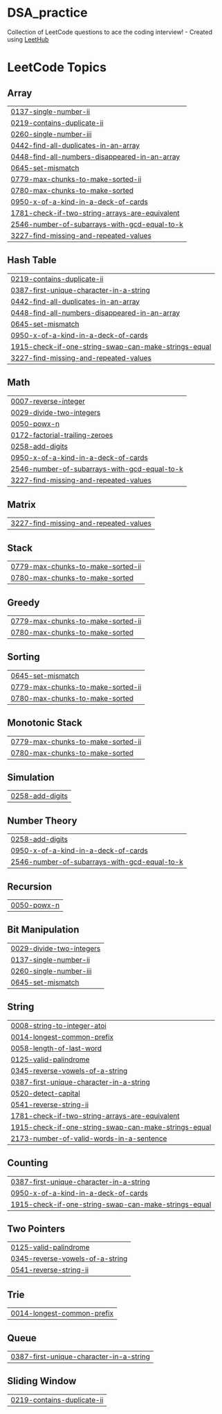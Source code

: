 # DSA_practice
Collection of LeetCode questions to ace the coding interview! - Created using [LeetHub](https://github.com/QasimWani/LeetHub)

<!---LeetCode Topics Start-->
# LeetCode Topics
## Array
|  |
| ------- |
| [0137-single-number-ii](https://github.com/srihithaV/DSA_practice/tree/master/0137-single-number-ii) |
| [0219-contains-duplicate-ii](https://github.com/srihithaV/DSA_practice/tree/master/0219-contains-duplicate-ii) |
| [0260-single-number-iii](https://github.com/srihithaV/DSA_practice/tree/master/0260-single-number-iii) |
| [0442-find-all-duplicates-in-an-array](https://github.com/srihithaV/DSA_practice/tree/master/0442-find-all-duplicates-in-an-array) |
| [0448-find-all-numbers-disappeared-in-an-array](https://github.com/srihithaV/DSA_practice/tree/master/0448-find-all-numbers-disappeared-in-an-array) |
| [0645-set-mismatch](https://github.com/srihithaV/DSA_practice/tree/master/0645-set-mismatch) |
| [0779-max-chunks-to-make-sorted-ii](https://github.com/srihithaV/DSA_practice/tree/master/0779-max-chunks-to-make-sorted-ii) |
| [0780-max-chunks-to-make-sorted](https://github.com/srihithaV/DSA_practice/tree/master/0780-max-chunks-to-make-sorted) |
| [0950-x-of-a-kind-in-a-deck-of-cards](https://github.com/srihithaV/DSA_practice/tree/master/0950-x-of-a-kind-in-a-deck-of-cards) |
| [1781-check-if-two-string-arrays-are-equivalent](https://github.com/srihithaV/DSA_practice/tree/master/1781-check-if-two-string-arrays-are-equivalent) |
| [2546-number-of-subarrays-with-gcd-equal-to-k](https://github.com/srihithaV/DSA_practice/tree/master/2546-number-of-subarrays-with-gcd-equal-to-k) |
| [3227-find-missing-and-repeated-values](https://github.com/srihithaV/DSA_practice/tree/master/3227-find-missing-and-repeated-values) |
## Hash Table
|  |
| ------- |
| [0219-contains-duplicate-ii](https://github.com/srihithaV/DSA_practice/tree/master/0219-contains-duplicate-ii) |
| [0387-first-unique-character-in-a-string](https://github.com/srihithaV/DSA_practice/tree/master/0387-first-unique-character-in-a-string) |
| [0442-find-all-duplicates-in-an-array](https://github.com/srihithaV/DSA_practice/tree/master/0442-find-all-duplicates-in-an-array) |
| [0448-find-all-numbers-disappeared-in-an-array](https://github.com/srihithaV/DSA_practice/tree/master/0448-find-all-numbers-disappeared-in-an-array) |
| [0645-set-mismatch](https://github.com/srihithaV/DSA_practice/tree/master/0645-set-mismatch) |
| [0950-x-of-a-kind-in-a-deck-of-cards](https://github.com/srihithaV/DSA_practice/tree/master/0950-x-of-a-kind-in-a-deck-of-cards) |
| [1915-check-if-one-string-swap-can-make-strings-equal](https://github.com/srihithaV/DSA_practice/tree/master/1915-check-if-one-string-swap-can-make-strings-equal) |
| [3227-find-missing-and-repeated-values](https://github.com/srihithaV/DSA_practice/tree/master/3227-find-missing-and-repeated-values) |
## Math
|  |
| ------- |
| [0007-reverse-integer](https://github.com/srihithaV/DSA_practice/tree/master/0007-reverse-integer) |
| [0029-divide-two-integers](https://github.com/srihithaV/DSA_practice/tree/master/0029-divide-two-integers) |
| [0050-powx-n](https://github.com/srihithaV/DSA_practice/tree/master/0050-powx-n) |
| [0172-factorial-trailing-zeroes](https://github.com/srihithaV/DSA_practice/tree/master/0172-factorial-trailing-zeroes) |
| [0258-add-digits](https://github.com/srihithaV/DSA_practice/tree/master/0258-add-digits) |
| [0950-x-of-a-kind-in-a-deck-of-cards](https://github.com/srihithaV/DSA_practice/tree/master/0950-x-of-a-kind-in-a-deck-of-cards) |
| [2546-number-of-subarrays-with-gcd-equal-to-k](https://github.com/srihithaV/DSA_practice/tree/master/2546-number-of-subarrays-with-gcd-equal-to-k) |
| [3227-find-missing-and-repeated-values](https://github.com/srihithaV/DSA_practice/tree/master/3227-find-missing-and-repeated-values) |
## Matrix
|  |
| ------- |
| [3227-find-missing-and-repeated-values](https://github.com/srihithaV/DSA_practice/tree/master/3227-find-missing-and-repeated-values) |
## Stack
|  |
| ------- |
| [0779-max-chunks-to-make-sorted-ii](https://github.com/srihithaV/DSA_practice/tree/master/0779-max-chunks-to-make-sorted-ii) |
| [0780-max-chunks-to-make-sorted](https://github.com/srihithaV/DSA_practice/tree/master/0780-max-chunks-to-make-sorted) |
## Greedy
|  |
| ------- |
| [0779-max-chunks-to-make-sorted-ii](https://github.com/srihithaV/DSA_practice/tree/master/0779-max-chunks-to-make-sorted-ii) |
| [0780-max-chunks-to-make-sorted](https://github.com/srihithaV/DSA_practice/tree/master/0780-max-chunks-to-make-sorted) |
## Sorting
|  |
| ------- |
| [0645-set-mismatch](https://github.com/srihithaV/DSA_practice/tree/master/0645-set-mismatch) |
| [0779-max-chunks-to-make-sorted-ii](https://github.com/srihithaV/DSA_practice/tree/master/0779-max-chunks-to-make-sorted-ii) |
| [0780-max-chunks-to-make-sorted](https://github.com/srihithaV/DSA_practice/tree/master/0780-max-chunks-to-make-sorted) |
## Monotonic Stack
|  |
| ------- |
| [0779-max-chunks-to-make-sorted-ii](https://github.com/srihithaV/DSA_practice/tree/master/0779-max-chunks-to-make-sorted-ii) |
| [0780-max-chunks-to-make-sorted](https://github.com/srihithaV/DSA_practice/tree/master/0780-max-chunks-to-make-sorted) |
## Simulation
|  |
| ------- |
| [0258-add-digits](https://github.com/srihithaV/DSA_practice/tree/master/0258-add-digits) |
## Number Theory
|  |
| ------- |
| [0258-add-digits](https://github.com/srihithaV/DSA_practice/tree/master/0258-add-digits) |
| [0950-x-of-a-kind-in-a-deck-of-cards](https://github.com/srihithaV/DSA_practice/tree/master/0950-x-of-a-kind-in-a-deck-of-cards) |
| [2546-number-of-subarrays-with-gcd-equal-to-k](https://github.com/srihithaV/DSA_practice/tree/master/2546-number-of-subarrays-with-gcd-equal-to-k) |
## Recursion
|  |
| ------- |
| [0050-powx-n](https://github.com/srihithaV/DSA_practice/tree/master/0050-powx-n) |
## Bit Manipulation
|  |
| ------- |
| [0029-divide-two-integers](https://github.com/srihithaV/DSA_practice/tree/master/0029-divide-two-integers) |
| [0137-single-number-ii](https://github.com/srihithaV/DSA_practice/tree/master/0137-single-number-ii) |
| [0260-single-number-iii](https://github.com/srihithaV/DSA_practice/tree/master/0260-single-number-iii) |
| [0645-set-mismatch](https://github.com/srihithaV/DSA_practice/tree/master/0645-set-mismatch) |
## String
|  |
| ------- |
| [0008-string-to-integer-atoi](https://github.com/srihithaV/DSA_practice/tree/master/0008-string-to-integer-atoi) |
| [0014-longest-common-prefix](https://github.com/srihithaV/DSA_practice/tree/master/0014-longest-common-prefix) |
| [0058-length-of-last-word](https://github.com/srihithaV/DSA_practice/tree/master/0058-length-of-last-word) |
| [0125-valid-palindrome](https://github.com/srihithaV/DSA_practice/tree/master/0125-valid-palindrome) |
| [0345-reverse-vowels-of-a-string](https://github.com/srihithaV/DSA_practice/tree/master/0345-reverse-vowels-of-a-string) |
| [0387-first-unique-character-in-a-string](https://github.com/srihithaV/DSA_practice/tree/master/0387-first-unique-character-in-a-string) |
| [0520-detect-capital](https://github.com/srihithaV/DSA_practice/tree/master/0520-detect-capital) |
| [0541-reverse-string-ii](https://github.com/srihithaV/DSA_practice/tree/master/0541-reverse-string-ii) |
| [1781-check-if-two-string-arrays-are-equivalent](https://github.com/srihithaV/DSA_practice/tree/master/1781-check-if-two-string-arrays-are-equivalent) |
| [1915-check-if-one-string-swap-can-make-strings-equal](https://github.com/srihithaV/DSA_practice/tree/master/1915-check-if-one-string-swap-can-make-strings-equal) |
| [2173-number-of-valid-words-in-a-sentence](https://github.com/srihithaV/DSA_practice/tree/master/2173-number-of-valid-words-in-a-sentence) |
## Counting
|  |
| ------- |
| [0387-first-unique-character-in-a-string](https://github.com/srihithaV/DSA_practice/tree/master/0387-first-unique-character-in-a-string) |
| [0950-x-of-a-kind-in-a-deck-of-cards](https://github.com/srihithaV/DSA_practice/tree/master/0950-x-of-a-kind-in-a-deck-of-cards) |
| [1915-check-if-one-string-swap-can-make-strings-equal](https://github.com/srihithaV/DSA_practice/tree/master/1915-check-if-one-string-swap-can-make-strings-equal) |
## Two Pointers
|  |
| ------- |
| [0125-valid-palindrome](https://github.com/srihithaV/DSA_practice/tree/master/0125-valid-palindrome) |
| [0345-reverse-vowels-of-a-string](https://github.com/srihithaV/DSA_practice/tree/master/0345-reverse-vowels-of-a-string) |
| [0541-reverse-string-ii](https://github.com/srihithaV/DSA_practice/tree/master/0541-reverse-string-ii) |
## Trie
|  |
| ------- |
| [0014-longest-common-prefix](https://github.com/srihithaV/DSA_practice/tree/master/0014-longest-common-prefix) |
## Queue
|  |
| ------- |
| [0387-first-unique-character-in-a-string](https://github.com/srihithaV/DSA_practice/tree/master/0387-first-unique-character-in-a-string) |
## Sliding Window
|  |
| ------- |
| [0219-contains-duplicate-ii](https://github.com/srihithaV/DSA_practice/tree/master/0219-contains-duplicate-ii) |
<!---LeetCode Topics End-->